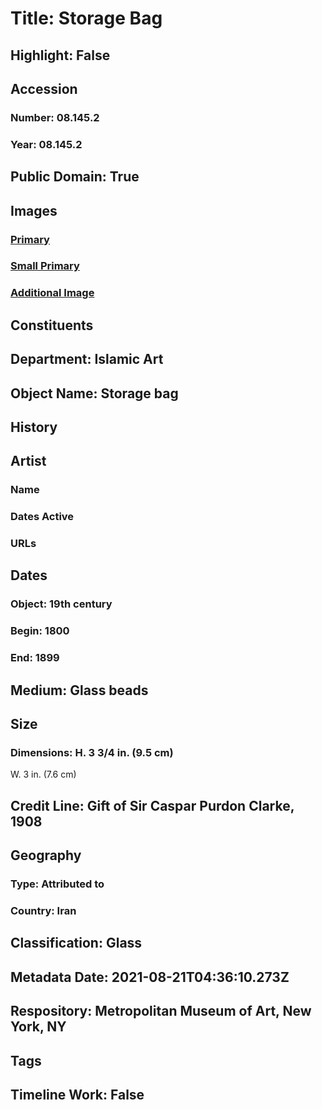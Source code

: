 # Title: Storage Bag
## Highlight: False
## Accession
### Number: 08.145.2
### Year: 08.145.2
## Public Domain: True
## Images
### [Primary](https://images.metmuseum.org/CRDImages/is/original/DP18732.jpg)
### [Small Primary](https://images.metmuseum.org/CRDImages/is/web-large/DP18732.jpg)
### [Additional Image](https://images.metmuseum.org/CRDImages/is/original/4089.jpg)
## Constituents
## Department: Islamic Art
## Object Name: Storage bag
## History
## Artist
### Name
### Dates Active
### URLs
## Dates
### Object: 19th century
### Begin: 1800
### End: 1899
## Medium: Glass beads
## Size
### Dimensions: H. 3 3/4 in. (9.5 cm)
W. 3 in. (7.6 cm)
## Credit Line: Gift of Sir Caspar Purdon Clarke, 1908
## Geography
### Type: Attributed to
### Country: Iran
## Classification: Glass
## Metadata Date: 2021-08-21T04:36:10.273Z
## Respository: Metropolitan Museum of Art, New York, NY
## Tags
## Timeline Work: False